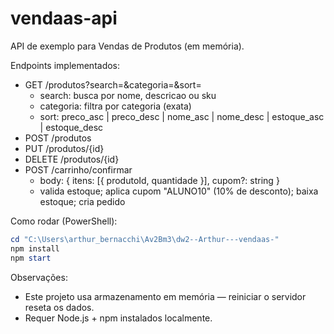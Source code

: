# vendaas-api

API de exemplo para Vendas de Produtos (em memória).

Endpoints implementados:

- GET /produtos?search=&categoria=&sort=
  - search: busca por nome, descricao ou sku
  - categoria: filtra por categoria (exata)
  - sort: preco_asc | preco_desc | nome_asc | nome_desc | estoque_asc | estoque_desc
- POST /produtos
- PUT /produtos/{id}
- DELETE /produtos/{id}
- POST /carrinho/confirmar
  - body: { itens: [{ produtoId, quantidade }], cupom?: string }
  - valida estoque; aplica cupom "ALUNO10" (10% de desconto); baixa estoque; cria pedido

Como rodar (PowerShell):

```powershell
cd "C:\Users\arthur_bernacchi\Av2Bm3\dw2--Arthur---vendaas-"
npm install
npm start
```

Observações:
- Este projeto usa armazenamento em memória — reiniciar o servidor reseta os dados.
- Requer Node.js + npm instalados localmente.
